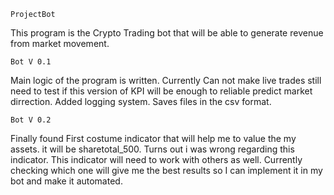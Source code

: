     ProjectBot
This program is the Crypto Trading bot that will be able to generate revenue from market movement.

    Bot V 0.1
Main logic of the program is written. Currently Can not make live trades still need to test if this version of KPI will be enough to reliable predict market dirrection.
Added logging system. Saves files in the csv format. 

    Bot V 0.2
Finally found First costume indicator that will help me to value the my assets. it will be sharetotal_500. Turns out i was wrong regarding this indicator.
This indicator will need to work with others as well. Currently checking which one will give me the best results so I can implement it in my bot and make it automated.